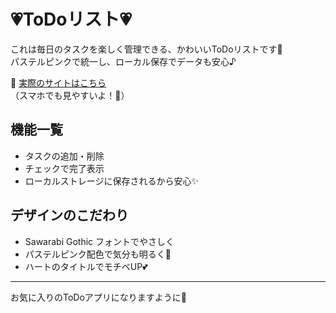 # 💗ToDoリスト💗

これは毎日のタスクを楽しく管理できる、かわいいToDoリストです🎀  
パステルピンクで統一し、ローカル保存でデータも安心♪

🌸 [実際のサイトはこちら](https://shino-lgtm.github.io/todo/)  
（スマホでも見やすいよ！📱）

## 機能一覧
- タスクの追加・削除
- チェックで完了表示
- ローカルストレージに保存されるから安心✨

## デザインのこだわり
- Sawarabi Gothic フォントでやさしく
- パステルピンク配色で気分も明るく🌸
- ハートのタイトルでモチベUP💕

---

お気に入りのToDoアプリになりますように💖
